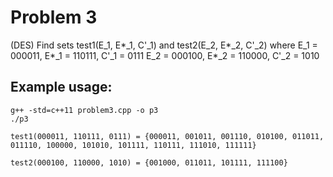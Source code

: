 # Problem 3

(DES) Find sets test1(E_1, E*_1, C'_1) and test2(E_2, E*_2, C'_2) where
E_1 = 000011,  E*_1 = 110111,  C'_1 = 0111
E_2 = 000100,  E*_2 = 110000,  C'_2 = 1010

## Example usage:

```
g++ -std=c++11 problem3.cpp -o p3
./p3

test1(000011, 110111, 0111) = {000011, 001011, 001110, 010100, 011011, 011110, 100000, 101010, 101111, 110111, 111010, 111111}

test2(000100, 110000, 1010) = {001000, 011011, 101111, 111100}

```
